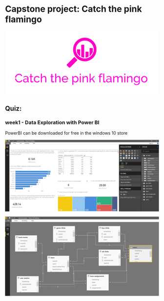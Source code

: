 # Capstone project: Catch the pink flamingo

![alt text](https://github.com/igorfyago/Coursera-Big-Data-UCSD/blob/master/prt-scr/title.png)

## Quiz: 
### week1 - Data Exploration with Power BI 
PowerBI can be downloaded for free in the windows 10 store

![alt text](https://github.com/igorfyago/Coursera-Big-Data-UCSD/blob/master/prt-scr/w1-01.png)

![alt text](https://github.com/igorfyago/Coursera-Big-Data-UCSD/blob/master/prt-scr/w1-02.png)
